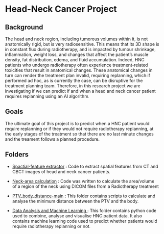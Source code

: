 # Head-Neck Cancer Project

## Background

The head and neck region, including tumorous volumes within it, is not anatomically rigid, but is very radiosensitive. This means that its 3D shape is in constant flux during radiotherapy, and is impacted by tumour shrinkage, inflammation, weight loss, and changes that affect the patient’s muscle density, fat distribution, edema, and fluid accumulation. Indeed, HNC patients who undergo radiotherapy often experience treatment-related toxicities that result in anatomical changes. These anatomical changes in turn can render the treatment plan invalid, requiring replanning, which if performed ad hoc, as is currently the case, can be disruptive for the treatment planning team. Therefore, in this research project we are investigating if we can predict if and when a head and neck cancer patient requires replanning using an AI algorithm.

## Goals

The ultimate goal of this project is to predict when a HNC patient would require replanning or if they would not require radiotherapy replanning, at the early stages of the treatment so that there are no last minute changes and the treament follows a planned procedure.



## Folders

* [Spactial-feature extractor](/HNC_project/head-and-neck_spatial-feature_extractor-main/) : Code to extract spatial features from CT and CBCT images of head and neck cancer patients.

* [ Neck-area calculation](/HNC_project/Neck_area_calculation/) : Code was written to calculate the area/volume of a region of the neck using DICOM files from a Radiotherapy treatment

* [PTV_body_distance-main](/HNC_project/PTV_body_distance-main/) : This folder contains scripts to calculate and analyse the minimum distance between the PTV and the body.

* [ Data Analysis and Machine Learning ](/HNC_project/Data_Analysis_and_Machine_Learning/) : This folder contains python code used to combine, analyse and visualise HNC patient data. It also contains machine learning code used to predict whether patients would require radiotherapy replanning or not.
